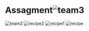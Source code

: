 # Assagment![team3](https://github.com/user-attachments/assets/91ec3b72-4af2-49d4-bc90-a873de091445)
![team2](https://github.com/user-attachments/assets/362aa6f7-6905-4c4c-8d1a-7fea1df284a7)
![recipe2](https://github.com/user-attachments/assets/40be0ca9-3d13-4034-a7f0-1c7d6ec6cbf9)
![recipe1](https://github.com/user-attachments/assets/9d0bc170-bee6-49a1-b7fb-5bd98b279bf6)
![recipe](https://github.com/user-attachments/assets/ba549fc1-66d3-4860-9a8b-56e8e0801816)
